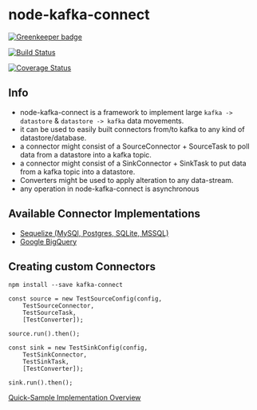 # node-kafka-connect

[![Greenkeeper badge](https://badges.greenkeeper.io/nodefluent/kafka-connect.svg)](https://greenkeeper.io/)

[![Build Status](https://travis-ci.org/nodefluent/kafka-connect.svg?branch=master)](https://travis-ci.org/nodefluent/kafka-connect)

[![Coverage Status](https://coveralls.io/repos/github/nodefluent/kafka-connect/badge.svg?branch=master)](https://coveralls.io/github/nodefluent/kafka-connect?branch=master)

## Info

- node-kafka-connect is a framework to implement large
`kafka -> datastore` & `datastore -> kafka` data movements.
- it can be used to easily built connectors from/to kafka to any kind of
datastore/database.
- a connector might consist of a SourceConnector + SourceTask to
poll data from a datastore into a kafka topic.
- a connector might consist of a SinkConnector + SinkTask to put
data from a kafka topic into a datastore.
- Converters might be used to apply alteration to any data-stream.
- any operation in node-kafka-connect is asynchronous

## Available Connector Implementations

* [Sequelize (MySQl, Postgres, SQLite, MSSQL)](https://github.com/nodefluent/sequelize-kafka-connect)
* [Google BigQuery](https://github.com/nodefluent/bigquery-kafka-connect)

## Creating custom Connectors

```
npm install --save kafka-connect
```

```es6
const source = new TestSourceConfig(config, 
    TestSourceConnector, 
    TestSourceTask, 
    [TestConverter]);
    
source.run().then();
```

```es6
const sink = new TestSinkConfig(config,
    TestSinkConnector, 
    TestSinkTask, 
    [TestConverter]);
 
sink.run().then();
```

[Quick-Sample Implementation Overview](docs/sample.md)
